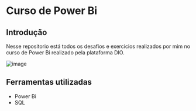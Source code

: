 # Curso de Power Bi 

## Introdução
Nesse repositorio está todos os desafios e exercicios realizados por mim no curso de Power Bi realizado pela plataforma DIO. 

![image](https://github.com/user-attachments/assets/a3551b61-6bd7-4ecf-9de5-81230258ddaf)


## Ferramentas utilizadas 
  - Power Bi
  - SQL
